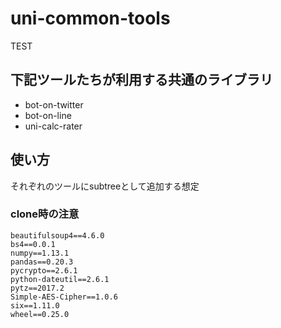 uni-common-tools
=====
TEST

## 下記ツールたちが利用する共通のライブラリ

* bot-on-twitter
* bot-on-line
* uni-calc-rater

## 使い方
それぞれのツールにsubtreeとして追加する想定

### clone時の注意

```
beautifulsoup4==4.6.0
bs4==0.0.1
numpy==1.13.1
pandas==0.20.3
pycrypto==2.6.1
python-dateutil==2.6.1
pytz==2017.2
Simple-AES-Cipher==1.0.6
six==1.11.0
wheel==0.25.0
```

